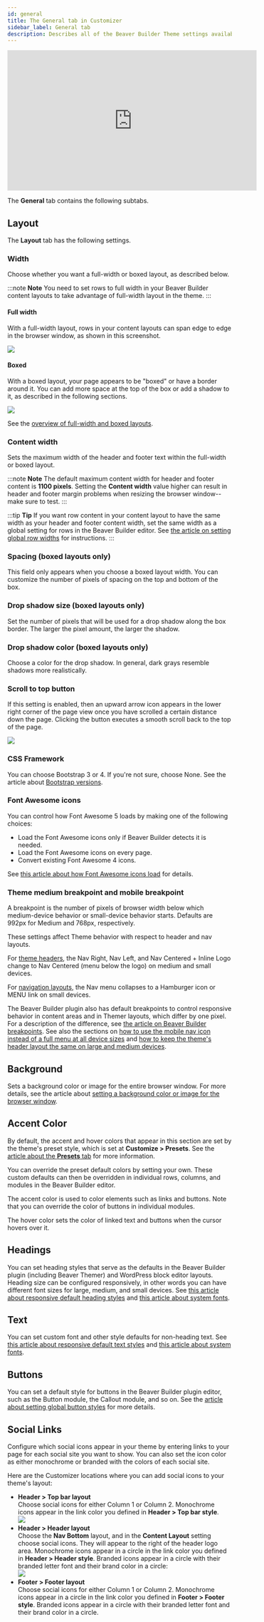 ```yaml
---
id: general
title: The General tab in Customizer
sidebar_label: General tab
description: Describes all of the Beaver Builder Theme settings available on the General tab of the Customizer.
---
```


<div className="embed-responsive">
  <iframe width="560" height="315" src="https://www.youtube.com/embed/N2fimrKI6Gk" frameBorder="0" allow="accelerometer; autoplay; encrypted-media; gyroscope; picture-in-picture" allowFullScreen="">
  </iframe>
</div>

The **General** tab contains the following subtabs.

## Layout

The **Layout** tab has the following settings.

### Width

Choose whether you want a full-width or boxed layout, as described below.

:::note **Note**
You need to set rows to full width in your Beaver Builder content layouts to take advantage of full-width layout in the theme.
:::

#### Full width

With a full-width layout, rows in your content layouts can span edge to edge in the browser window, as shown in this screenshot.

![](/img/customizer-settings-the-general-tab-4f715f49.jpg)

#### Boxed

With a boxed layout, your page appears to be "boxed" or have a border around it. You can add more space at the top of the box or add a shadow to it, as described in the following sections.

![](/img/customizer-settings-the-general-tab-cdad183a.jpg)

See the [overview of full-width and boxed layouts](/bb-theme/defaults-for-layouts-content/full-width-boxed/overview-of-full-width-and-boxed-pages-and-rows.md).

### Content width

Sets the maximum width of the header and footer text within the full-width or boxed layout.

:::note **Note**
The default maximum content width for header and footer content is **1100 pixels**. Setting the **Content width** value higher can result in header and footer margin problems when resizing the browser window--make sure to test.
:::

:::tip **Tip**
If you want row content in your content layout to have the same width as your header and footer content width, set the same width as a global setting for rows in the Beaver Builder editor. See [the article on setting global row widths](/beaver-builder/layouts/rows/set-global-site-wide-default-row-widths.md) for instructions.
:::

### Spacing (boxed layouts only)

This field only appears when you choose a boxed layout width. You can customize the number of pixels of spacing on the top and bottom of the box.

### Drop shadow size (boxed layouts only)

Set the number of pixels that will be used for a drop shadow along the box border. The larger the pixel amount, the larger the shadow.

### Drop shadow color (boxed layouts only)

Choose a color for the drop shadow. In general, dark grays resemble shadows more realistically.

### Scroll to top button

If this setting is enabled, then an upward arrow icon appears in the lower right corner of the page view once you have scrolled a certain distance down the page. Clicking the button executes a smooth scroll back to the top of the page.

![](/img/customizer-settings-the-general-tab-90096c7c.jpg)

### CSS Framework

You can choose Bootstrap 3 or 4. If you're not sure, choose None. See the article about [Bootstrap versions](/bb-theme/management-migration/choose-bootstrap-3-or-4.md).

### Font Awesome icons

You can control how Font Awesome 5 loads by making one of the following choices:

* Load the Font Awesome icons only if Beaver Builder detects it is needed.
* Load the Font Awesome icons on every page.
* Convert existing Font Awesome 4 icons.

See [this article about how Font Awesome icons load](/bb-theme/defaults-for-layouts-content/icons/choose-how-font-awesome-icons-load-in-beaver-builder-theme.md) for details.

### Theme medium breakpoint and mobile breakpoint

A breakpoint is the number of pixels of browser width below  which medium-device behavior or small-device behavior starts. Defaults are 992px for Medium and 768px, respectively. 

These settings affect Theme behavior with respect to header and nav layouts. 

For [theme headers](/bb-theme/customizer-settings/header.md#header-layout), the Nav Right, Nav Left, and Nav Centered + Inline Logo change to Nav Centered (menu below the logo) on medium and small devices. 

For [navigation layouts](/bb-theme/customizer-settings/header.md#nav-layout), the Nav menu collapses to a Hamburger icon or MENU link on small devices. 

The Beaver Builder plugin also has default breakpoints to control responsive behavior in content areas and in Themer layouts, which differ by one pixel. For a description of the difference, see [the article on Beaver Builder breakpoints](/beaver-builder/layouts/responsive-design/breakpoints.md). See also the sections on [how to use the mobile nav icon instead of a full menu at all device sizes](/beaver-builder/layouts/responsive-design/breakpoints.md#use-the-mobile-nav-for-larger-devices) and [how to keep the theme's header layout the same on large and medium devices](/beaver-builder/layouts/responsive-design/breakpoints.md#preserve-the-themes-header-layout-on-medium-devices).

## Background

Sets a background color or image for the entire browser window. For more details, see the article about [setting a background color or image for the browser window](/bb-theme/defaults-for-styles/colors/set-a-background-color-or-image-for-the-browser-window.md).

## Accent Color

By default, the accent and hover colors that appear in this section are set by the theme's preset style, which is set at **Customize > Presets**. See the [article about the **Presets** tab](/bb-theme/customizer-settings/presets.md) for more information.

You can override the preset default colors by setting your own. These custom defaults can then be overridden in individual rows, columns, and modules in the Beaver Builder editor.

The accent color is used to color elements such as links and buttons. Note that you can override the color of buttons in individual modules.

The hover color sets the color of linked text and buttons when the cursor hovers over it.

## Headings

You can set heading styles that serve as the defaults in the Beaver Builder plugin (including Beaver Themer) and WordPress block editor layouts. Heading size can be configured responsively, in other words you can have different font sizes for large, medium, and small devices. See [this article about responsive default heading styles](/bb-theme/defaults-for-styles/typography/set-responsive-default-text-styles-for-beaver-builder-layouts.md) and [this article about system fonts](/bb-theme/defaults-for-styles/typography/customizer-font-family-setting-system-ui.md).

## Text

You can set custom font and other style defaults for non-heading text. See [this article about responsive default text styles](/bb-theme/defaults-for-styles/typography/set-responsive-default-text-styles-for-beaver-builder-layouts.md) and [this article about system fonts](/bb-theme/defaults-for-styles/typography/customizer-font-family-setting-system-ui.md).

## Buttons

You can set a default style for buttons in the Beaver Builder plugin editor, such as the Button module, the Callout module, and so on. See the [article about setting global button styles](/bb-theme/defaults-for-styles/links/set-global-default-button-styles.md) for more details.

## Social Links

Configure which social icons appear in your theme by entering links to your page for each social site you want to show. You can also set the icon color as either monochrome or branded with the colors of each social site.

Here are the Customizer locations where you can add social icons to your theme's layout:

  * **Header > Top bar layout**  
  Choose social icons for either Column 1 or Column 2. Monochrome icons appear in the link color you defined in **Header > Top bar style**.  
  ![](/img/customizer-settings-the-general-tab-dcba7685.jpg)
  * **Header > Header layout**  
  Choose the **Nav Bottom** layout, and in the **Content Layout** setting choose social icons. They will appear to the right of the header logo area. Monochrome icons appear in a circle in the link color you defined in **Header > Header style**. Branded icons appear in a circle with their branded letter font and their brand color in a circle:  
  ![](/img/customizer-settings-the-general-tab-f8f63aa5.jpg)
  * **Footer > Footer layout**  
  Choose social icons for either Column 1 or Column 2. Monochrome icons appear in a circle in the link color you defined in **Footer > Footer style**. Branded icons appear in a circle with their branded letter font and their brand color in a circle.
